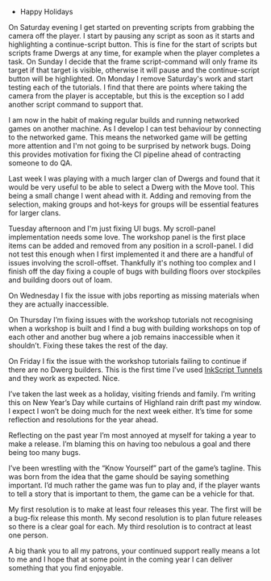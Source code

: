 ﻿---
author: jock
---
* Happy Holidays

On Saturday evening I get started on preventing scripts from grabbing the camera off the player. I start by pausing any script as soon as it starts and highlighting a continue-script button. This is fine for the start of scripts but scripts frame Dwergs at any time, for example when the player completes a task. On Sunday I decide that the frame script-command will only frame its target if that target is visible, otherwise it will pause and the continue-script button will be highlighted. On Monday I remove Saturday's work and start testing each of the tutorials. I find that there are points where taking the camera from the player is acceptable, but this is the exception so I add another script command to support that.

I am now in the habit of making regular builds and running networked games on another machine. As I develop I can test behaviour by connecting to the networked game. This means the networked game will be getting more attention and I'm not going to be surprised by network bugs. Doing this provides motivation for fixing the CI pipeline ahead of contracting someone to do QA.

Last week I was playing with a much larger clan of Dwergs and found that it would be very useful to be able to select a Dwerg with the Move tool. This being a small change I went ahead with it. Adding and removing from the selection, making groups and hot-keys for groups will be essential features for larger clans.

Tuesday afternoon and I'm just fixing UI bugs. My scroll-panel implementation needs some love. The workshop panel is the first place items can be added and removed from any position in a scroll-panel. I did not test this enough when I first implemented it and there are a handful of issues involving the scroll-offset. Thankfully it's nothing too complex and I finish off the day fixing a couple of bugs with building floors over stockpiles and building doors out of loam.

On Wednesday I fix the issue with jobs reporting as missing materials when they are actually inaccessible.

On Thursday I’m fixing issues with the workshop tutorials not recognising when a workshop is built and I find a bug with building workshops on top of each other and another bug where a job remains inaccessible when it shouldn’t. Fixing these takes the rest of the day.

On Friday I fix the issue with the workshop tutorials failing to continue if there are no Dwerg builders. This is the first time I’ve used [InkScript Tunnels](https://github.com/inkle/ink/blob/master/Documentation/WritingWithInk.md#1-tunnels) and they work as expected. Nice.

I’ve taken the last week as a holiday, visiting friends and family. I’m writing this on New Year’s Day while curtains of Highland rain drift past my window. I expect I won’t be doing much for the next week either. It’s time for some reflection and resolutions for the year ahead.

Reflecting on the past year I’m most annoyed at myself for taking a year to make a release. I’m blaming this on having too nebulous a goal and there being too many bugs.

I’ve been wrestling with the “Know Yourself” part of the game’s tagline. This was born from the idea that the game should be saying something important. I’d much rather the game was fun to play and, if the player wants to tell a story that is important to them, the game can be a vehicle for that.

My first resolution is to make at least four releases this year. The first will be a bug-fix release this month. My second resolution is to plan future releases so there is a clear goal for each. My third resolution is to contract at least one person.

A big thank you to all my patrons, your continued support really means a lot to me and I hope that at some point in the coming year I can deliver something that you find enjoyable.
